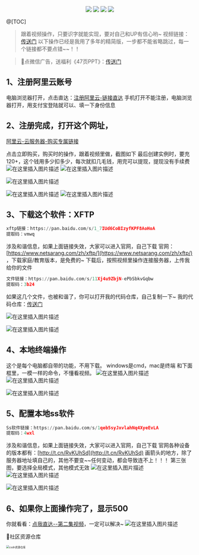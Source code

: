 <div align="center">
    <a href="https://github.com/zhaofeng092/python_auto_office"> <img src="https://badgen.net/badge/Github/%E7%A8%8B%E5%BA%8F%E5%91%98?icon=github&color=red"></a>
    <a href="http://t.cn/A6Gkrbzw"> <img src="https://badgen.net/badge/follow/%E5%85%AC%E4%BC%97%E5%8F%B7?icon=rss&color=green"></a>
    <a href="https://space.bilibili.com/259649365"> <img src="https://badgen.net/badge/pick/B%E7%AB%99?icon=dependabot&color=blue"></a>
    <a href="https://mp.weixin.qq.com/s/CadAaJUTUlXmTxJAjFUfPQ"> <img src="https://badgen.net/badge/join/%E4%BA%A4%E6%B5%81%E7%BE%A4?icon=atom&color=yellow"></a>
</div>



@[TOC]

> 跟着视频操作，只要识字就能实现，要对自己和UP有信心哟~
> 视频链接：[传送门](https://www.bilibili.com/video/BV1VT4y1K7LQ)
> 以下操作已经是我用了多年的精简版，一步都不能省略跳过，每一个链接都不要点错~~！！


> 💖点微信广告，送福利《47页PPT》：[传送门](https://mp.weixin.qq.com/s/k4opXSWsgjBGpu8aUVetSw)

## 1、注册阿里云账号
电脑浏览器打开，点击直达：[注册阿里云-链接直达](https://www.aliyun.com/activity/daily/bestoffer?userCode=t6duaoe1)
手机打开不能注册，电脑浏览器打开，用支付宝登陆就可以、填一下身份信息

## 2、注册完成，打开这个网址，
[阿里云-云服务器-购买专属链接](https://www.aliyun.com/product/ecs?spm=5176.19720258.J_8058803260.72.50672c4aQPKLTC)

点击立即购买，购买时的操作，跟着视频里做，截图如下
最后创建实例时，要充120+，这个钱用多少扣多少，每次就扣几毛钱，用完可以提现，提现没有手续费
![在这里插入图片描述](https://img-blog.csdnimg.cn/20210116134008556.png?x-oss-process=image/watermark,type_ZmFuZ3poZW5naGVpdGk,shadow_10,text_aHR0cHM6Ly9ibG9nLmNzZG4ubmV0L3dlaXhpbl80MjMyMTUxNw==,size_16,color_FFFFFF,t_70)
![在这里插入图片描述](https://img-blog.csdnimg.cn/20210116134012550.png?x-oss-process=image/watermark,type_ZmFuZ3poZW5naGVpdGk,shadow_10,text_aHR0cHM6Ly9ibG9nLmNzZG4ubmV0L3dlaXhpbl80MjMyMTUxNw==,size_16,color_FFFFFF,t_70)

![在这里插入图片描述](https://img-blog.csdnimg.cn/20210116134017303.png)

![在这里插入图片描述](https://img-blog.csdnimg.cn/20210116134021289.png)
![在这里插入图片描述](https://img-blog.csdnimg.cn/20210116134024371.png?x-oss-process=image/watermark,type_ZmFuZ3poZW5naGVpdGk,shadow_10,text_aHR0cHM6Ly9ibG9nLmNzZG4ubmV0L3dlaXhpbl80MjMyMTUxNw==,size_16,color_FFFFFF,t_70)



## 3、下载这个软件：XFTP

```python
xftp链接：https://pan.baidu.com/s/1_7IUd6CoBIzyfKPF8AoHoA 
提取码：vmwq 
```
涉及和谐信息，如果上面链接失效，大家可以进入官网，自己下载
官网：[https://www.netsarang.com/zh/xftp/](https://www.netsarang.com/zh/xftp/) ，下载家庭/教育版本，是免费的~
下载后，按照视频里操作连接服务器，上传我给你的文件

```python
文件链接：https://pan.baidu.com/s/11Xj4u9ZbjN-ePbSbkvGqbw 
提取码：3b24 
```
如果这几个文件，也被和谐了，你可以打开我的代码仓库，自己复制一下~
我的代码仓库：[传送门](https://gitee.com/zhaofeng092/python_auto_office/tree/master/%E5%85%AC%E4%BC%97%E5%8F%B7/%E4%BA%91%E6%9C%8D%E5%8A%A1%E5%99%A8)

![在这里插入图片描述](https://img-blog.csdnimg.cn/2021011617093949.png)

![在这里插入图片描述](https://img-blog.csdnimg.cn/20210116134028782.png?x-oss-process=image/watermark,type_ZmFuZ3poZW5naGVpdGk,shadow_10,text_aHR0cHM6Ly9ibG9nLmNzZG4ubmV0L3dlaXhpbl80MjMyMTUxNw==,size_16,color_FFFFFF,t_70)
## 4、本地终端操作
这个是每个电脑都自带的功能，不用下载。
windows是cmd，mac是终端
和下面框里，一模一样的命令，不懂看视频。
![在这里插入图片描述](https://img-blog.csdnimg.cn/20210116134032392.png?x-oss-process=image/watermark,type_ZmFuZ3poZW5naGVpdGk,shadow_10,text_aHR0cHM6Ly9ibG9nLmNzZG4ubmV0L3dlaXhpbl80MjMyMTUxNw==,size_16,color_FFFFFF,t_70)
![在这里插入图片描述](https://img-blog.csdnimg.cn/20210116134035310.png?x-oss-process=image/watermark,type_ZmFuZ3poZW5naGVpdGk,shadow_10,text_aHR0cHM6Ly9ibG9nLmNzZG4ubmV0L3dlaXhpbl80MjMyMTUxNw==,size_16,color_FFFFFF,t_70)

![在这里插入图片描述](https://img-blog.csdnimg.cn/20210116134038741.png?x-oss-process=image/watermark,type_ZmFuZ3poZW5naGVpdGk,shadow_10,text_aHR0cHM6Ly9ibG9nLmNzZG4ubmV0L3dlaXhpbl80MjMyMTUxNw==,size_16,color_FFFFFF,t_70)



## 5、配置本地ss软件

```python
Ss软件链接：https://pan.baidu.com/s/1qeb5syJxvlahNq4XyeEvLA 
提取码：4wxl 
```
涉及和谐信息，如果上面链接失效，大家可以进入官网，自己下载
官网各种设备的版本都有：[http://t.cn/RvKUhSd](http://t.cn/RvKUhSd)
画箭头的地方，除了服务器地址填自己的，其他不要变~~任何变动，都会导致连不上！！！
第三张图，要选择全局模式，其他模式无效
![在这里插入图片描述](https://img-blog.csdnimg.cn/20210116134042214.png?x-oss-process=image/watermark,type_ZmFuZ3poZW5naGVpdGk,shadow_10,text_aHR0cHM6Ly9ibG9nLmNzZG4ubmV0L3dlaXhpbl80MjMyMTUxNw==,size_16,color_FFFFFF,t_70)
![在这里插入图片描述](https://img-blog.csdnimg.cn/20210116144127823.png?x-oss-process=image/watermark,type_ZmFuZ3poZW5naGVpdGk,shadow_10,text_aHR0cHM6Ly9ibG9nLmNzZG4ubmV0L3dlaXhpbl80MjMyMTUxNw==,size_16,color_FFFFFF,t_70)

![在这里插入图片描述](https://img-blog.csdnimg.cn/20210116144034745.png?x-oss-process=image/watermark,type_ZmFuZ3poZW5naGVpdGk,shadow_10,text_aHR0cHM6Ly9ibG9nLmNzZG4ubmV0L3dlaXhpbl80MjMyMTUxNw==,size_16,color_FFFFFF,t_70)
## 6、如果你上面操作完了，显示500
你就看看：[点我直达--第二集视频](https://www.bilibili.com/video/BV1VT4y1K7LQ?p=2)，一定可以解决~
![在这里插入图片描述](https://img-blog.csdnimg.cn/20210117225338826.jpg?x-oss-process=image/watermark,type_ZmFuZ3poZW5naGVpdGk,shadow_10,text_aHR0cHM6Ly9ibG9nLmNzZG4ubmV0L3dlaXhpbl80MjMyMTUxNw==,size_16,color_FFFFFF,t_70#pic_center)

 📱社区资源仓库

<img src="https://img-blog.csdnimg.cn/20201231105911656.jpg?x-oss-process=image/watermark,type_ZmFuZ3poZW5naGVpdGk,shadow_10,text_aHR0cHM6Ly9ibG9nLmNzZG4ubmV0L3dlaXhpbl80MjMyMTUxNw==,size_16,color_FFFFFF,t_70#pic_center" alt="csdn资源仓库" style="zoom:50%;" />